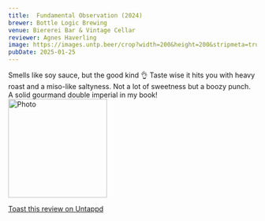```yaml
---
title:  Fundamental Observation (2024)
brewer: Bottle Logic Brewing
venue: Biererei Bar & Vintage Cellar
reviewer: Agnes Haverling
image: https://images.untp.beer/crop?width=200&height=200&stripmeta=true&url=https://untappd.s3.amazonaws.com/photos/2025_01_25/bc53f3842cf8a0b22497cd75628f0dd4_c_1452227570_raw.jpg
pubDate: 2025-01-25
---
```


Smells like soy sauce, but the good kind 👌
Taste wise it hits you with heavy roast and a miso&#45;like saltyness. Not a lot of sweetness but a boozy punch. A solid gourmand double imperial in my book!
						  <br />
						  <img height="200" width="200" src="https://images.untp.beer/crop?width=200&height=200&stripmeta=true&url=https://untappd.s3.amazonaws.com/photos/2025_01_25/bc53f3842cf8a0b22497cd75628f0dd4_c_1452227570_raw.jpg" alt="Photo">
						
[Toast this review on Untappd](https://untappd.com/user/&#45;Spacebacon&#45;/checkin/1452227570)
